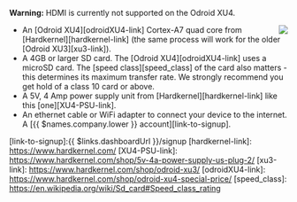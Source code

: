 __Warning:__ HDMI is currently not supported on the Odroid XU4.

<img style="float: right;padding-left: 10px;" src="/img/odroid-xu4/odroid-xu4.webp">

* An [Odroid XU4][odroidXU4-link] Cortex-A7 quad core from [Hardkernel][hardkernel-link] (the same process will work for the older [Odroid XU3][xu3-link]).
* A 4GB or larger SD card. The [Odroid XU4][odroidXU4-link] uses a microSD card. The [speed class][speed_class] of the card also matters - this determines its maximum transfer rate. We strongly recommend you get hold of a class 10 card or above.
* A 5V, 4 Amp power supply unit from [Hardkernel][hardkernel-link] like this [one][XU4-PSU-link].
* An ethernet cable or WiFi adapter to connect your device to the internet.
A [{{ $names.company.lower }} account][link-to-signup].

[link-to-signup]:{{ $links.dashboardUrl }}/signup
[hardkernel-link]: https://www.hardkernel.com/
[XU4-PSU-link]: https://www.hardkernel.com/shop/5v-4a-power-supply-us-plug-2/
[xu3-link]: https://www.hardkernel.com/shop/odroid-xu3/
[odroidXU4-link]: https://www.hardkernel.com/shop/odroid-xu4-special-price/
[speed_class]: https://en.wikipedia.org/wiki/Sd_card#Speed_class_rating
